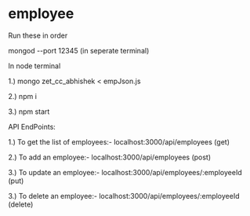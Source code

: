 # employee

Run these in order

mongod --port 12345 (in seperate terminal)

In node terminal

1.) mongo zet_cc_abhishek < empJson.js

2.) npm i

3.) npm start

API EndPoints:

1.) To get the list of employees:- localhost:3000/api/employees (get)

2.) To add an employee:- localhost:3000/api/employees (post)

3.) To update an employee:- localhost:3000/api/employees/:employeeId (put)

3.) To delete an employee:- localhost:3000/api/employees/:employeeId (delete)

